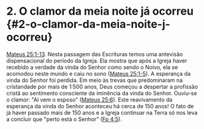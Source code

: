 # 2\. O clamor da meia noite já ocorreu {#2-o-clamor-da-meia-noite-j-ocorreu}

[Mateus 25:1-13](http://bibliaonline.com.br/acf/mt/25/1-13). Nesta passagem das Escrituras temos uma antevisão dispensacional do período da Igreja. Ela mostra que após a Igreja haver recebido a verdade da vinda do Senhor como sendo o Noivo, ela se acomodou neste mundo e caiu no sono ([Mateus 25:1-5](http://bibliaonline.com.br/acf/mt/25/1-5)). A esperança da vinda do Senhor foi perdida. Em meio às trevas que predominaram na cristandade por mais de 1:500 anos, Deus começou a despertar a profissão cristã ao sentimento consciente da iminência da vinda do Senhor. Ouviu-se o clamor: &quot;Aí vem o esposo&quot; ([Mateus 25:6](http://bibliaonline.com.br/acf/mt/25/6)). Este reavivamento da esperança da vinda do Senhor aconteceu há cerca de 150 anos! O fato de já haver passado mais de 150 anos e a Igreja continuar na Terra só nos leva a concluir que &quot;perto está o Senhor&quot; ([Fp 4:5](http://bibliaonline.com.br/acf/fp/4/5)).